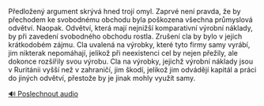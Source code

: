 
Předložený argument skrývá hned trojí omyl. Zaprvé není pravda, že by přechodem ke svobodnému obchodu byla poškozena všechna průmyslová odvětví. Naopak. Odvětví, která mají nejnižší komparativní výrobní náklady, by při zavedení svobodného obchodu rostla. Zrušení cla by bylo v jejich krátkodobém zájmu. Cla uvalená na výrobky, které tyto firmy samy vyrábí, jim nikterak nepomáhají, jelikož při neexistenci cel by nejen přežily, ale dokonce rozšířily svou výrobu. Cla na výrobky, jejichž výrobní náklady jsou v Ruritánii vyšší než v zahraničí, jim škodí, jelikož jim odvádějí kapitál a práci do jiných odvětví, přestože by je jinak mohly využít samy.

[🔊 Poslechnout audio](/data/7-paragraphs/audio/chapter_147/para_006-Pedloen-argument-skrv-hned-troj-omyl-Zaprv.mp3)
